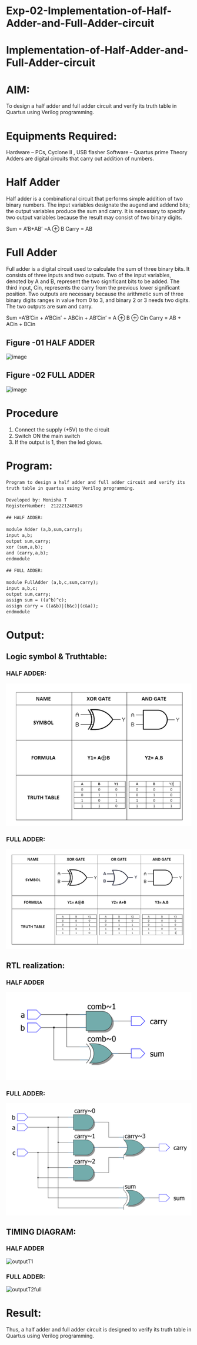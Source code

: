# Exp-02-Implementation-of-Half-Adder-and-Full-Adder-circuit

# Implementation-of-Half-Adder-and-Full-Adder-circuit
# AIM:
To design a half adder and full adder circuit and verify its truth table in Quartus using Verilog programming.

# Equipments Required:
Hardware – PCs, Cyclone II , USB flasher
Software – Quartus prime
Theory
Adders are digital circuits that carry out addition of numbers.

# Half Adder
Half adder is a combinational circuit that performs simple addition of two binary numbers. The input variables designate the augend and addend bits; the output variables produce the sum and carry. It is necessary to specify two output variables because the result may consist of two binary digits.

Sum = A’B+AB’ =A ⊕ B Carry = AB

# Full Adder
Full adder is a digital circuit used to calculate the sum of three binary bits. It consists of three inputs and two outputs. Two of the input variables, denoted by A and B, represent the two significant bits to be added. The third input, Cin, represents the carry from the previous lower significant position. Two outputs are necessary because the arithmetic sum of three binary digits ranges in value from 0 to 3, and binary 2 or 3 needs two digits. The two outputs are sum and carry.

Sum =A’B’Cin + A’BCin’ + ABCin + AB’Cin’ = A ⊕ B ⊕ Cin Carry = AB + ACin + BCin

## Figure -01 HALF ADDER

 ![image](https://user-images.githubusercontent.com/36288975/163552156-a13e5a56-c638-4110-97d9-8896907c8d25.png)

 
## Figure -02 FULL ADDER

![image](https://user-images.githubusercontent.com/36288975/163552057-b3547877-6d07-45b4-b7e0-bcfebfad9e1d.png)

 

# Procedure

1. Connect the supply (+5V) to the circuit
2. Switch ON the main switch
3. If the output is 1, then the led glows.
# Program:

```
Program to design a half adder and full adder circuit and verify its truth table in quartus using Verilog programming.

Developed by: Monisha T
RegisterNumber:  212221240029

## HALF ADDER:

module Adder (a,b,sum,carry);
input a,b;
output sum,carry;
xor (sum,a,b);
and (carry,a,b);
endmodule

## FULL ADDER:

module FullAdder (a,b,c,sum,carry);
input a,b,c;
output sum,carry;
assign sum = ((a^b)^c);
assign carry = ((a&b)|(b&c)|(c&a));
endmodule

```


# Output:

## Logic symbol & Truthtable:

### HALF ADDER:

![OUTPUT](./HALF1.png)

### FULL ADDER:

![OUTPUT](./FULL1.png)


## RTL realization:

### HALF ADDER

![OUTPUT](./OUTPUT1.png)

### FULL ADDER:

![OUTPUT](./output2.png)


## TIMING DIAGRAM:

### HALF ADDER

![outputT1](https://user-images.githubusercontent.com/93427240/166098699-6866e4b6-dc67-437d-a66d-ecd66292bdf8.jpeg)


### FULL ADDER:

![outputT2full](https://user-images.githubusercontent.com/93427240/166098697-2a0e8ecc-a524-4928-a154-bb02486570b0.jpeg)


# Result:

Thus, a half adder and full adder circuit is designed to verify its truth table in Quartus using Verilog programming.
